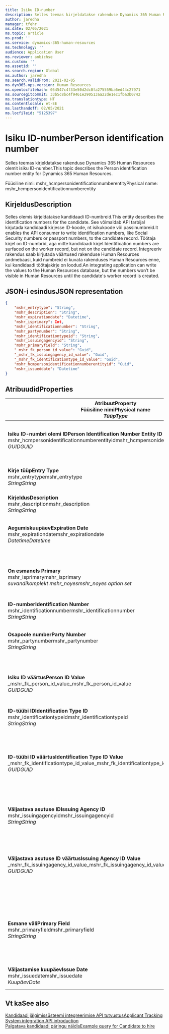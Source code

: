 ```yaml
---
title: Isiku ID-number
description: Selles teemas kirjeldatakse rakenduse Dynamics 365 Human Resources olemit isiku ID-number.
author: jaredha
manager: tfehr
ms.date: 02/05/2021
ms.topic: article
ms.prod: ''
ms.service: dynamics-365-human-resources
ms.technology: ''
audience: Application User
ms.reviewer: anbichse
ms.custom: ''
ms.assetid: ''
ms.search.region: Global
ms.author: jaredha
ms.search.validFrom: 2021-02-05
ms.dyn365.ops.version: Human Resources
ms.openlocfilehash: 054547c4f33e50d2dc0fa275559ba6ed44c27971
ms.sourcegitcommit: 33b5c8bc4f9461e290513aa22de1ec1fba3b0742
ms.translationtype: HT
ms.contentlocale: et-EE
ms.lasthandoff: 02/05/2021
ms.locfileid: "5125397"
---
```

# <a name="person-identification-number"></a><span data-ttu-id="04d22-103">Isiku ID-number</span><span class="sxs-lookup"><span data-stu-id="04d22-103">Person identification number</span></span>

<span data-ttu-id="04d22-104">Selles teemas kirjeldatakse rakenduse Dynamics 365 Human Resources olemit isiku ID-number.</span><span class="sxs-lookup"><span data-stu-id="04d22-104">This topic describes the Person identification number entity for Dynamics 365 Human Resources.</span></span>

<span data-ttu-id="04d22-105">Füüsiline nimi: mshr_hcmpersonidentificationnumberentity</span><span class="sxs-lookup"><span data-stu-id="04d22-105">Physical name: mshr_hcmpersonidentificationnumberentity</span></span>

## <a name="description"></a><span data-ttu-id="04d22-106">Kirjeldus</span><span class="sxs-lookup"><span data-stu-id="04d22-106">Description</span></span>

<span data-ttu-id="04d22-107">Selles olemis kirjeldatakse kandidaadi ID-numbreid.</span><span class="sxs-lookup"><span data-stu-id="04d22-107">This entity describes the identification numbers for the candidate.</span></span> <span data-ttu-id="04d22-108">See võimaldab API tarbijal kirjutada kandidaadi kirjesse ID-koode, nt isikukoode või passinumbreid.</span><span class="sxs-lookup"><span data-stu-id="04d22-108">It enables the API consumer to write identification numbers, like Social Security numbers or passport numbers, to the candidate record.</span></span> <span data-ttu-id="04d22-109">Töötaja kirjel on ID-numbrid, aga mitte kandidaadi kirjel.</span><span class="sxs-lookup"><span data-stu-id="04d22-109">Identification numbers are surfaced on the worker record, but not on the candidate record.</span></span> <span data-ttu-id="04d22-110">Integreeriv rakendus saab kirjutada väärtused rakenduse Human Resources andmebaasi, kuid numbreid ei kuvata rakenduses Human Resources enne, kui kandidaadi töötajakirje on loodud.</span><span class="sxs-lookup"><span data-stu-id="04d22-110">An integrating application can write the values to the Human Resources database, but the numbers won’t be visible in Human Resources until the candidate's worker record is created.</span></span>

## <a name="json-representation"></a><span data-ttu-id="04d22-111">JSON-i esindus</span><span class="sxs-lookup"><span data-stu-id="04d22-111">JSON representation</span></span>

```json
{
    "mshr_entrytype": "String",
    "mshr_description": "String",
    "mshr_expirationdate": "Datetime",
    "mshr_isprimary": Int,
    "mshr_identificationnumber": "String",
    "mshr_partynumber": "String",
    "mshr_identificationtypeid": "String",
    "mshr_issuingagencyid": "String",
    "mshr_primaryfield": "String",
    "_mshr_fk_person_id_value": "Guid",
    "_mshr_fk_issuingagency_id_value": "Guid",
    "_mshr_fk_identificationtype_id_value": "Guid",
    "mshr_hcmpersonidentificationnumberentityid": "Guid",
    "mshr_issueddate": "Datetime"
}
```

## <a name="properties"></a><span data-ttu-id="04d22-112">Atribuudid</span><span class="sxs-lookup"><span data-stu-id="04d22-112">Properties</span></span>

| <span data-ttu-id="04d22-113">Atribuut</span><span class="sxs-lookup"><span data-stu-id="04d22-113">Property</span></span><br><span data-ttu-id="04d22-114">**Füüsiline nimi**</span><span class="sxs-lookup"><span data-stu-id="04d22-114">**Physical name**</span></span><br><span data-ttu-id="04d22-115">**_Tüüp_**</span><span class="sxs-lookup"><span data-stu-id="04d22-115">**_Type_**</span></span> | <span data-ttu-id="04d22-116">Kasuta</span><span class="sxs-lookup"><span data-stu-id="04d22-116">Use</span></span> | <span data-ttu-id="04d22-117">Kirjeldus</span><span class="sxs-lookup"><span data-stu-id="04d22-117">Description</span></span> |
| --- | --- | --- |
| <span data-ttu-id="04d22-118">**Isiku ID-numbri olemi ID**</span><span class="sxs-lookup"><span data-stu-id="04d22-118">**Person Identification Number Entity ID**</span></span><br><span data-ttu-id="04d22-119">mshr_hcmpersonidentificationnumberentityid</span><span class="sxs-lookup"><span data-stu-id="04d22-119">mshr_hcmpersonidentificationnumberentityid</span></span><br><span data-ttu-id="04d22-120">*GUID*</span><span class="sxs-lookup"><span data-stu-id="04d22-120">*GUID*</span></span> | <span data-ttu-id="04d22-121">Kirjutuskaitstud</span><span class="sxs-lookup"><span data-stu-id="04d22-121">Read-only</span></span><br><span data-ttu-id="04d22-122">Nõutav</span><span class="sxs-lookup"><span data-stu-id="04d22-122">Required</span></span><br><span data-ttu-id="04d22-123">Süsteemi loodud</span><span class="sxs-lookup"><span data-stu-id="04d22-123">System-generated</span></span> | <span data-ttu-id="04d22-124">Isiku ID-numbri kirje kordumatu peamine identifikaator.</span><span class="sxs-lookup"><span data-stu-id="04d22-124">Unique primary identifier for the person identification number record.</span></span> |
| <span data-ttu-id="04d22-125">**Kirje tüüp**</span><span class="sxs-lookup"><span data-stu-id="04d22-125">**Entry Type**</span></span><br><span data-ttu-id="04d22-126">mshr_entrytype</span><span class="sxs-lookup"><span data-stu-id="04d22-126">mshr_entrytype</span></span><br><span data-ttu-id="04d22-127">*String*</span><span class="sxs-lookup"><span data-stu-id="04d22-127">*String*</span></span> | <span data-ttu-id="04d22-128">Loe-kirjuta</span><span class="sxs-lookup"><span data-stu-id="04d22-128">Read-write</span></span><br><span data-ttu-id="04d22-129">Valikuline</span><span class="sxs-lookup"><span data-stu-id="04d22-129">Optional</span></span> | <span data-ttu-id="04d22-130">Vaba väärtus ID-numbri kirjetüübile viitamiseks.</span><span class="sxs-lookup"><span data-stu-id="04d22-130">Free value to reference the type of entry for the identification number.</span></span> |
| <span data-ttu-id="04d22-131">**Kirjeldus**</span><span class="sxs-lookup"><span data-stu-id="04d22-131">**Description**</span></span><br><span data-ttu-id="04d22-132">mshr_description</span><span class="sxs-lookup"><span data-stu-id="04d22-132">mshr_description</span></span><br><span data-ttu-id="04d22-133">*String*</span><span class="sxs-lookup"><span data-stu-id="04d22-133">*String*</span></span> | <span data-ttu-id="04d22-134">Loe-kirjuta</span><span class="sxs-lookup"><span data-stu-id="04d22-134">Read-write</span></span><br><span data-ttu-id="04d22-135">Valikuline</span><span class="sxs-lookup"><span data-stu-id="04d22-135">Optional</span></span> | <span data-ttu-id="04d22-136">ID-numbri kirjeldus.</span><span class="sxs-lookup"><span data-stu-id="04d22-136">The description of the identification number.</span></span> |
| <span data-ttu-id="04d22-137">**Aegumiskuupäev**</span><span class="sxs-lookup"><span data-stu-id="04d22-137">**Expiration Date**</span></span><br><span data-ttu-id="04d22-138">mshr_expirationdate</span><span class="sxs-lookup"><span data-stu-id="04d22-138">mshr_expirationdate</span></span><br><span data-ttu-id="04d22-139">*Datetime*</span><span class="sxs-lookup"><span data-stu-id="04d22-139">*Datetime*</span></span> | <span data-ttu-id="04d22-140">Loe-kirjuta</span><span class="sxs-lookup"><span data-stu-id="04d22-140">Read-write</span></span><br><span data-ttu-id="04d22-141">Valikuline</span><span class="sxs-lookup"><span data-stu-id="04d22-141">Optional</span></span> | <span data-ttu-id="04d22-142">Kuupäev, millal seotud dokumendi ID-number aegub.</span><span class="sxs-lookup"><span data-stu-id="04d22-142">The date on which the identification number or associated document expires.</span></span> |
| <span data-ttu-id="04d22-143">**On esmane**</span><span class="sxs-lookup"><span data-stu-id="04d22-143">**Is Primary**</span></span><br><span data-ttu-id="04d22-144">mshr_isprimary</span><span class="sxs-lookup"><span data-stu-id="04d22-144">mshr_isprimary</span></span><br><span data-ttu-id="04d22-145">*suvandikomplekt mshr_noyes*</span><span class="sxs-lookup"><span data-stu-id="04d22-145">*mshr_noyes option set*</span></span> | <span data-ttu-id="04d22-146">Loe-kirjuta</span><span class="sxs-lookup"><span data-stu-id="04d22-146">Read-write</span></span><br><span data-ttu-id="04d22-147">Valikuline</span><span class="sxs-lookup"><span data-stu-id="04d22-147">Optional</span></span> | <span data-ttu-id="04d22-148">Määratleb, kas ID-number on selle ID-tüübi jaoks isiku esmane kirje.</span><span class="sxs-lookup"><span data-stu-id="04d22-148">Defines whether the identification number is the primary record for the person for this identification type.</span></span> |
| <span data-ttu-id="04d22-149">**ID-number**</span><span class="sxs-lookup"><span data-stu-id="04d22-149">**Identification Number**</span></span><br><span data-ttu-id="04d22-150">mshr_identificationnumber</span><span class="sxs-lookup"><span data-stu-id="04d22-150">mshr_identificationnumber</span></span><br><span data-ttu-id="04d22-151">*String*</span><span class="sxs-lookup"><span data-stu-id="04d22-151">*String*</span></span> | <span data-ttu-id="04d22-152">Loe-kirjuta</span><span class="sxs-lookup"><span data-stu-id="04d22-152">Read-write</span></span><br><span data-ttu-id="04d22-153">Nõutav</span><span class="sxs-lookup"><span data-stu-id="04d22-153">Required</span></span> | <span data-ttu-id="04d22-154">ID-number.</span><span class="sxs-lookup"><span data-stu-id="04d22-154">The identification number.</span></span> |
| <span data-ttu-id="04d22-155">**Osapoole number**</span><span class="sxs-lookup"><span data-stu-id="04d22-155">**Party Number**</span></span><br><span data-ttu-id="04d22-156">mshr_partynumber</span><span class="sxs-lookup"><span data-stu-id="04d22-156">mshr_partynumber</span></span><br><span data-ttu-id="04d22-157">*String*</span><span class="sxs-lookup"><span data-stu-id="04d22-157">*String*</span></span> | <span data-ttu-id="04d22-158">Loe-kirjuta</span><span class="sxs-lookup"><span data-stu-id="04d22-158">Read-write</span></span><br><span data-ttu-id="04d22-159">Nõutav</span><span class="sxs-lookup"><span data-stu-id="04d22-159">Required</span></span> | <span data-ttu-id="04d22-160">ID-numbri omanikuks oleva osapoole (isiku) identifikaator.</span><span class="sxs-lookup"><span data-stu-id="04d22-160">The identifier of the party (person) owning the identification number.</span></span> |
| <span data-ttu-id="04d22-161">**Isiku ID väärtus**</span><span class="sxs-lookup"><span data-stu-id="04d22-161">**Person ID Value**</span></span><br><span data-ttu-id="04d22-162">_mshr_fk_person_id_value</span><span class="sxs-lookup"><span data-stu-id="04d22-162">_mshr_fk_person_id_value</span></span><br><span data-ttu-id="04d22-163">*GUID*</span><span class="sxs-lookup"><span data-stu-id="04d22-163">*GUID*</span></span> | <span data-ttu-id="04d22-164">Kirjutuskaitstud</span><span class="sxs-lookup"><span data-stu-id="04d22-164">Read-only</span></span><br><span data-ttu-id="04d22-165">Nõutav</span><span class="sxs-lookup"><span data-stu-id="04d22-165">Required</span></span><br><span data-ttu-id="04d22-166">Võõrvõti: mshr_dirpersonentityid olemile mshr_dirpersonentity</span><span class="sxs-lookup"><span data-stu-id="04d22-166">Foreign key: mshr_dirpersonentityid of mshr_dirpersonentity entity</span></span> | <span data-ttu-id="04d22-167">Osapoole (isiku) kordumatu identifikaator.</span><span class="sxs-lookup"><span data-stu-id="04d22-167">The unique identifier of the party (person).</span></span> |
| <span data-ttu-id="04d22-168">**ID-tüübi ID**</span><span class="sxs-lookup"><span data-stu-id="04d22-168">**Identification Type ID**</span></span><br><span data-ttu-id="04d22-169">mshr_identificationtypeid</span><span class="sxs-lookup"><span data-stu-id="04d22-169">mshr_identificationtypeid</span></span><br><span data-ttu-id="04d22-170">*String*</span><span class="sxs-lookup"><span data-stu-id="04d22-170">*String*</span></span> | <span data-ttu-id="04d22-171">Loe-kirjuta</span><span class="sxs-lookup"><span data-stu-id="04d22-171">Read-write</span></span><br><span data-ttu-id="04d22-172">Nõutav</span><span class="sxs-lookup"><span data-stu-id="04d22-172">Required</span></span> | <span data-ttu-id="04d22-173">ID-numbri tüüp.</span><span class="sxs-lookup"><span data-stu-id="04d22-173">The type of identification number.</span></span> |
| <span data-ttu-id="04d22-174">**ID-tüübi ID väärtus**</span><span class="sxs-lookup"><span data-stu-id="04d22-174">**Identification Type ID Value**</span></span><br><span data-ttu-id="04d22-175">_mshr_fk_identificationtype_id_value</span><span class="sxs-lookup"><span data-stu-id="04d22-175">_mshr_fk_identificationtype_id_value</span></span><br><span data-ttu-id="04d22-176">*GUID*</span><span class="sxs-lookup"><span data-stu-id="04d22-176">*GUID*</span></span> | <span data-ttu-id="04d22-177">Kirjutuskaitstud</span><span class="sxs-lookup"><span data-stu-id="04d22-177">Read-only</span></span><br><span data-ttu-id="04d22-178">Nõutav</span><span class="sxs-lookup"><span data-stu-id="04d22-178">Required</span></span><br><span data-ttu-id="04d22-179">Võõrvõti: mshr_hcmidentificationtypeentityid olemist mshr_hcmidentificationtypeentity entity</span><span class="sxs-lookup"><span data-stu-id="04d22-179">Foreign key: mshr_hcmidentificationtypeentityid of mshr_hcmidentificationtypeentity entity</span></span> | <span data-ttu-id="04d22-180">ID-tüübi süsteemi loodud kordumatu identifikaator.</span><span class="sxs-lookup"><span data-stu-id="04d22-180">System-generated unique identifier of the identification type.</span></span> |
| <span data-ttu-id="04d22-181">**Väljastava asutuse ID**</span><span class="sxs-lookup"><span data-stu-id="04d22-181">**Issuing Agency ID**</span></span><br><span data-ttu-id="04d22-182">mshr_issuingagencyid</span><span class="sxs-lookup"><span data-stu-id="04d22-182">mshr_issuingagencyid</span></span><br><span data-ttu-id="04d22-183">*String*</span><span class="sxs-lookup"><span data-stu-id="04d22-183">*String*</span></span> | <span data-ttu-id="04d22-184">Loe-kirjuta</span><span class="sxs-lookup"><span data-stu-id="04d22-184">Read-write</span></span><br><span data-ttu-id="04d22-185">Valikuline</span><span class="sxs-lookup"><span data-stu-id="04d22-185">Optional</span></span> | <span data-ttu-id="04d22-186">ID-koodi väljastanud asutus või organisatsioon.</span><span class="sxs-lookup"><span data-stu-id="04d22-186">The agency or organization issuing the identification number.</span></span> |
| <span data-ttu-id="04d22-187">**Väljastava asutuse ID väärtus**</span><span class="sxs-lookup"><span data-stu-id="04d22-187">**Issuing Agency ID Value**</span></span><br><span data-ttu-id="04d22-188">_mshr_fk_issuingagency_id_value</span><span class="sxs-lookup"><span data-stu-id="04d22-188">_mshr_fk_issuingagency_id_value</span></span><br><span data-ttu-id="04d22-189">*GUID*</span><span class="sxs-lookup"><span data-stu-id="04d22-189">*GUID*</span></span> | <span data-ttu-id="04d22-190">Kirjutuskaitstud</span><span class="sxs-lookup"><span data-stu-id="04d22-190">Read-only</span></span><br><span data-ttu-id="04d22-191">Valikuline</span><span class="sxs-lookup"><span data-stu-id="04d22-191">Optional</span></span><br><span data-ttu-id="04d22-192">Võõrvõti: mshr_hcmissuingagencyentityid olemist mshr_hcmissuingagencyentity entity</span><span class="sxs-lookup"><span data-stu-id="04d22-192">Foreign key: mshr_hcmissuingagencyentityid of mshr_hcmissuingagencyentity entity</span></span> | <span data-ttu-id="04d22-193">ID-numbri väljastanud asutuse süsteemi loodud kordumatu identifikaator.</span><span class="sxs-lookup"><span data-stu-id="04d22-193">System-generated unique identifier of the agency issuing the identification number.</span></span> |
| <span data-ttu-id="04d22-194">**Esmane väli**</span><span class="sxs-lookup"><span data-stu-id="04d22-194">**Primary Field**</span></span><br><span data-ttu-id="04d22-195">mshr_primaryfield</span><span class="sxs-lookup"><span data-stu-id="04d22-195">mshr_primaryfield</span></span><br><span data-ttu-id="04d22-196">*String*</span><span class="sxs-lookup"><span data-stu-id="04d22-196">*String*</span></span> | <span data-ttu-id="04d22-197">Kirjutuskaitstud</span><span class="sxs-lookup"><span data-stu-id="04d22-197">Read-only</span></span><br><span data-ttu-id="04d22-198">Nõutav</span><span class="sxs-lookup"><span data-stu-id="04d22-198">Required</span></span> | <span data-ttu-id="04d22-199">Väli, mida kasutatakse üksusekirje esmase ID-na.</span><span class="sxs-lookup"><span data-stu-id="04d22-199">Field to be used as an identifier of the entity record.</span></span> <span data-ttu-id="04d22-200">Osapoole numbri, ID tüübi ID ja ID-numbri kombinatsioon.</span><span class="sxs-lookup"><span data-stu-id="04d22-200">Combination of party number, identification type ID, and identification number.</span></span> |
| <span data-ttu-id="04d22-201">**Väljastamise kuupäev**</span><span class="sxs-lookup"><span data-stu-id="04d22-201">**Issue Date**</span></span><br><span data-ttu-id="04d22-202">mshr_issuedate</span><span class="sxs-lookup"><span data-stu-id="04d22-202">mshr_issuedate</span></span><br><span data-ttu-id="04d22-203">*Kuupäev*</span><span class="sxs-lookup"><span data-stu-id="04d22-203">*Date*</span></span> | <span data-ttu-id="04d22-204">Loe-kirjuta</span><span class="sxs-lookup"><span data-stu-id="04d22-204">Read-write</span></span><br><span data-ttu-id="04d22-205">Valikuline</span><span class="sxs-lookup"><span data-stu-id="04d22-205">Optional</span></span> | <span data-ttu-id="04d22-206">ID-numbri väljastamise kuupäev.</span><span class="sxs-lookup"><span data-stu-id="04d22-206">The date the identification number was issued.</span></span> |

## <a name="see-also"></a><span data-ttu-id="04d22-207">Vt ka</span><span class="sxs-lookup"><span data-stu-id="04d22-207">See also</span></span>

[<span data-ttu-id="04d22-208">Kandidaadi jälgimissüsteemi integreerimise API tutvustus</span><span class="sxs-lookup"><span data-stu-id="04d22-208">Applicant Tracking System integration API introduction</span></span>](hr-admin-integration-ats-api-introduction.md)<br>
[<span data-ttu-id="04d22-209">Palgatava kandidaadi päringu näidis</span><span class="sxs-lookup"><span data-stu-id="04d22-209">Example query for Candidate to hire</span></span>](hr-admin-integration-ats-api-candidate-to-hire-example-query.md)

